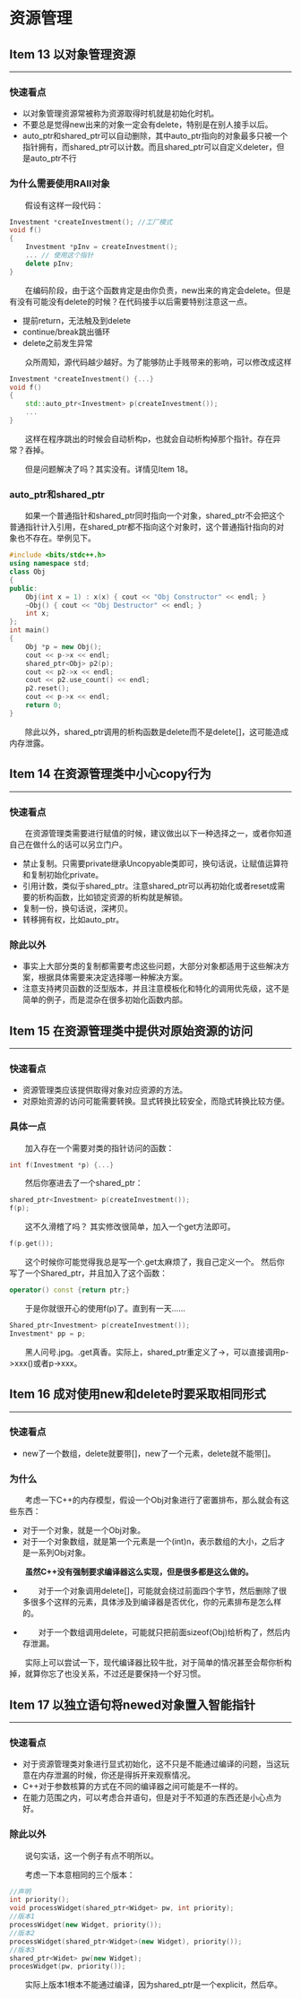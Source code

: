 <style>
p{
    text-indent:2em;
}
</style>
# 资源管理
## Item 13 以对象管理资源
----
### 快速看点
+ 以对象管理资源常被称为资源取得时机就是初始化时机。
+ 不要总是觉得new出来的对象一定会有delete，特别是在别人接手以后。
+ auto_ptr和shared_ptr可以自动删除，其中auto_ptr指向的对象最多只被一个指针拥有，而shared_ptr可以计数。而且shared_ptr可以自定义deleter，但是auto_ptr不行
### 为什么需要使用RAII对象
假设有这样一段代码：
```C++
Investment *createInvestment(); //工厂模式
void f()
{
    Investment *pInv = createInvestment();
    ... // 使用这个指针
    delete pInv;
}
```
在编码阶段，由于这个函数肯定是由你负责，new出来的肯定会delete。但是有没有可能没有delete的时候？在代码接手以后需要特别注意这一点。
+ 提前return，无法触及到delete
+ continue/break跳出循环
+ delete之前发生异常

众所周知，源代码越少越好。为了能够防止手贱带来的影响，可以修改成这样
```C++
Investment *createInvestment() {...}
void f()
{
    std::auto_ptr<Investment> p(createInvestment());
    ...
}
```
这样在程序跳出的时候会自动析构p，也就会自动析构掉那个指针。存在异常？吞掉。

但是问题解决了吗？其实没有。详情见Item 18。
### auto_ptr和shared_ptr
如果一个普通指针和shared_ptr同时指向一个对象，shared_ptr不会把这个普通指针计入引用，在shared_ptr都不指向这个对象时，这个普通指针指向的对象也不存在。举例见下。
```C++
#include <bits/stdc++.h>
using namespace std;
class Obj
{
public:
    Obj(int x = 1) : x(x) { cout << "Obj Constructor" << endl; }
    ~Obj() { cout << "Obj Destructor" << endl; }
    int x;
};
int main()
{
    Obj *p = new Obj();
    cout << p->x << endl;
    shared_ptr<Obj> p2(p);
    cout << p2->x << endl;
    cout << p2.use_count() << endl;
    p2.reset();
    cout << p->x << endl;
    return 0;
}
```
除此以外，shared_ptr调用的析构函数是delete而不是delete[]，这可能造成内存泄露。
## Item 14 在资源管理类中小心copy行为
---
### 快速看点
在资源管理类需要进行赋值的时候，建议做出以下一种选择之一，或者你知道自己在做什么的话可以另立门户。
+ 禁止复制。只需要private继承Uncopyable类即可，换句话说，让赋值运算符和复制初始化private。
+ 引用计数，类似于shared_ptr。注意shared_ptr可以再初始化或者reset成需要的析构函数，比如锁定资源的析构就是解锁。
+ 复制一份，换句话说，深拷贝。
+ 转移拥有权，比如auto_ptr。
### 除此以外
+ 事实上大部分类的复制都需要考虑这些问题，大部分对象都适用于这些解决方案，根据具体需要来决定选择哪一种解决方案。
+ 注意支持拷贝函数的泛型版本，并且注意模板化和特化的调用优先级，这不是简单的例子，而是混杂在很多初始化函数内部。
## Item 15 在资源管理类中提供对原始资源的访问
---
### 快速看点
+ 资源管理类应该提供取得对象对应资源的方法。
+ 对原始资源的访问可能需要转换。显式转换比较安全，而隐式转换比较方便。
### 具体一点
加入存在一个需要对类的指针访问的函数：
```C++
int f(Investment *p) {...}
```
然后你塞进去了一个shared_ptr<Investment>：
```C++
shared_ptr<Investment> p(createInvestment());
f(p);
```
这不久滑稽了吗？
其实修改很简单，加入一个get方法即可。
```C++
f(p.get());
```
这个时候你可能觉得我总是写一个.get太麻烦了，我自己定义一个。
然后你写了一个Shared_ptr<Investment>，并且加入了这个函数：
```C++
operator() const {return ptr;}
```
于是你就很开心的使用f(p)了。直到有一天……
```C++
Shared_ptr<Investment> p(createInvestment());
Investment* pp = p;
```
黑人问号.jpg。.get真香。实际上，shared_ptr重定义了->，可以直接调用p->xxx()或者p->xxx。
## Item 16 成对使用new和delete时要采取相同形式
---
### 快速看点
+ new了一个数组，delete就要带[]，new了一个元素，delete就不能带[]。
### 为什么
考虑一下C++的内存模型，假设一个Obj对象进行了密置排布，那么就会有这些东西：
+ 对于一个对象，就是一个Obj对象。
+ 对于一个对象数组，就是第一个元素是一个(int)n，表示数组的大小，之后才是一系列Obj对象。

<b>虽然C++没有强制要求编译器这么实现，但是很多都是这么做的。</b>

+ 对于一个对象调用delete[]，可能就会绕过前面四个字节，然后删除了很多很多个这样的元素，具体涉及到编译器是否优化，你的元素排布是怎么样的。

+ 对于一个数组调用delete，可能就只把前面sizeof(Obj)给析构了，然后内存泄漏。

实际上可以尝试一下，现代编译器比较牛批，对于简单的情况甚至会帮你析构掉，就算你忘了也没关系，不过还是要保持一个好习惯。
## Item 17 以独立语句将newed对象置入智能指针
---
### 快速看点
+ 对于资源管理类对象进行显式初始化，这不只是不能通过编译的问题，当这玩意在内存泄漏的时候，你还是得拆开来观察情况。
+ C++对于参数核算的方式在不同的编译器之间可能是不一样的。
+ 在能力范围之内，可以考虑合并语句，但是对于不知道的东西还是小心点为好。
### 除此以外
说句实话，这一个例子有点不明所以。

考虑一下本意相同的三个版本：
```C++
//声明
int priority();
void processWidget(shared_ptr<Widget> pw, int priority);
//版本1
processWidget(new Widget, priority());
//版本2
processWidget(shared_ptr<Widget>(new Widget), priority());
//版本3
shared_ptr<Widet> pw(new Widget);
procesWidget(pw, priority());
```
实际上版本1根本不能通过编译，因为shared_ptr是一个explicit，然后卒。